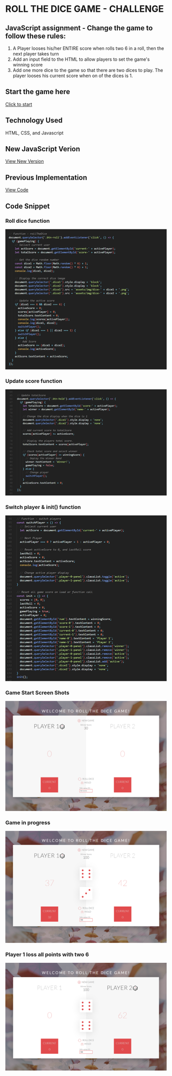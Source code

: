 # ROLL THE DICE GAME - CHALLENGE
## JavaScript assignment - Change the game to follow these rules:

1. A Player looses his/her ENTIRE score when rolls two 6 in a roll, then the next player takes turn
2. Add an input field to the HTML to allow players to set the game's winning score
3. Add one more dice to the game so that there are two dices to play. The player looses his current score when on of the dices is 1.

## Start the game here
[Click to start](https://cnwebdev.github.io/diceChallenge/)

## Technology Used
HTML, CSS, and Javascript

## New JavaScript Verion
[View New Version](assets/js/diceChallenge.js)

## Previous Implementation
[View Code](assets/js/dicegameNew.js)
## Code Snippet
### Roll dice function
![Roll Dice Function](assets/img/diceCode04.png)

### Update score function
![Update score function](assets/img/diceCode05.png)

### Switch player & init() function
![Switch player function](assets/img/diceCode06.png)

### Game Start Screen Shots
![Game Start](assets/img/diceGame04.png)

### Game in progress
![Game in progress](assets/img/diceGame05.png)

### Player 1 loss all points with two 6
![Player 1 loss all point with two 6](assets/img/diceGame06.png)

